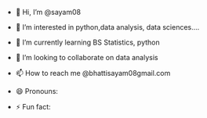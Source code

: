 - 👋 Hi, I’m @sayam08
- 👀 I’m interested in python,data analysis, data sciences....

- 🌱 I’m currently learning BS Statistics, python
- 💞️ I’m looking to collaborate on data analysis
- 📫 How to reach me @bhattisayam08gmail.com
- 😄 Pronouns: 
- ⚡ Fun fact: 

<!---
sayam08/sayam08 is a ✨ special ✨ repository because its `README.md` (this file) appears on your GitHub profile.
You can click the Preview link to take a look at your changes.
--->
